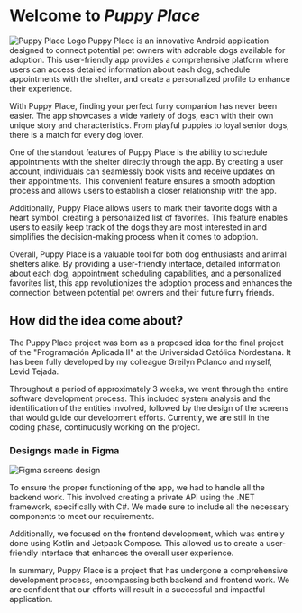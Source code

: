 # Welcome to _Puppy Place_
![Puppy Place Logo](https://i.ibb.co/z5H8jYZ/logo.jpg)
Puppy Place is an innovative Android application designed to connect potential pet owners with adorable dogs available for adoption. This user-friendly app provides a comprehensive platform where users can access detailed information about each dog, schedule appointments with the shelter, and create a personalized profile to enhance their experience.

With Puppy Place, finding your perfect furry companion has never been easier. The app showcases a wide variety of dogs, each with their own unique story and characteristics. From playful puppies to loyal senior dogs, there is a match for every dog lover.

One of the standout features of Puppy Place is the ability to schedule appointments with the shelter directly through the app. By creating a user account, individuals can seamlessly book visits and receive updates on their appointments. This convenient feature ensures a smooth adoption process and allows users to establish a closer relationship with the app.

Additionally, Puppy Place allows users to mark their favorite dogs with a heart symbol, creating a personalized list of favorites. This feature enables users to easily keep track of the dogs they are most interested in and simplifies the decision-making process when it comes to adoption.

Overall, Puppy Place is a valuable tool for both dog enthusiasts and animal shelters alike. By providing a user-friendly interface, detailed information about each dog, appointment scheduling capabilities, and a personalized favorites list, this app revolutionizes the adoption process and enhances the connection between potential pet owners and their future furry friends.

## How did the idea come about?
The Puppy Place project was born as a proposed idea for the final project of the "Programación Aplicada II" at the Universidad Católica Nordestana. It has been fully developed by my colleague Greilyn Polanco and myself, Levid Tejada.

Throughout a period of approximately 3 weeks, we went through the entire software development process. This included system analysis and the identification of the entities involved, followed by the design of the screens that would guide our development efforts. Currently, we are still in the coding phase, continuously working on the project.
### Designgs made in Figma
![Figma screens design](https://i.ibb.co/W6Gt0jB/Screens.png)

To ensure the proper functioning of the app, we had to handle all the backend work. This involved creating a private API using the .NET framework, specifically with C#. We made sure to include all the necessary components to meet our requirements.

Additionally, we focused on the frontend development, which was entirely done using Kotlin and Jetpack Compose. This allowed us to create a user-friendly interface that enhances the overall user experience.

In summary, Puppy Place is a project that has undergone a comprehensive development process, encompassing both backend and frontend work. We are confident that our efforts will result in a successful and impactful application.
